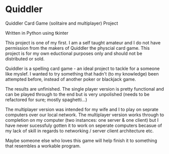 # Quiddler
Quiddler Card Game (solitaire and multiplayer) Project

Written in Python using tkinter 

This project is one of my first.  I am a self taught amateur and I do not have permission from the makers of Quiddler the physcial card game.
This project is for my own eductional purposes only and should not be distributed or sold.  

Quiddler is a spelling card game - an ideal project to tackle for a someone like myslef.  I wanted to try something that hadn't (to my knowledge) been attempted
before, instead of another poker or blackjack game.

The results are unfinished.  The single player version is pretty functional and can be played through to the end but is very unpolished (needs to be refactored for sure; mostly spaghetti...)

The multiplayer version was intended for my wife and I to play on seprate computers over our local network.  The multiplayer version works through to completion on my computer (two instances: one server & one client) but I have never sucessfuly gotten it to work on seperate computers becasue of my lack of skill in regards to networking / server client architecture etc.

Maybe someone else who loves this game will help finish it to something that resembles a workable program.
